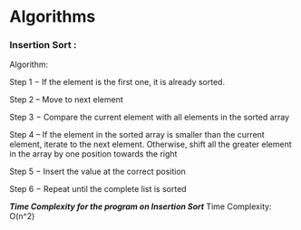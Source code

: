 # Algorithms
<h3>Insertion Sort : </h3>

Algorithm:

Step 1 − If the element is the first one, it is already sorted.

Step 2 – Move to next element

Step 3 − Compare the current element with all elements in the sorted array

Step 4 – If the element in the sorted array is smaller than the current element, iterate to the next element. Otherwise, shift all the greater element in the array by one position towards the right

Step 5 − Insert the value at the correct position

Step 6 − Repeat until the complete list is sorted

***Time Complexity for the program on Insertion Sort***
Time Complexity: O(n^2)
